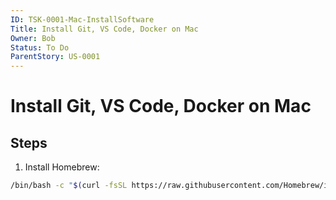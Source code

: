 ```yaml
---
ID: TSK-0001-Mac-InstallSoftware
Title: Install Git, VS Code, Docker on Mac
Owner: Bob
Status: To Do
ParentStory: US-0001
---
```


# Install Git, VS Code, Docker on Mac

## Steps
1. Install Homebrew:
```bash
/bin/bash -c "$(curl -fsSL https://raw.githubusercontent.com/Homebrew/install/HEAD/install.sh)"
